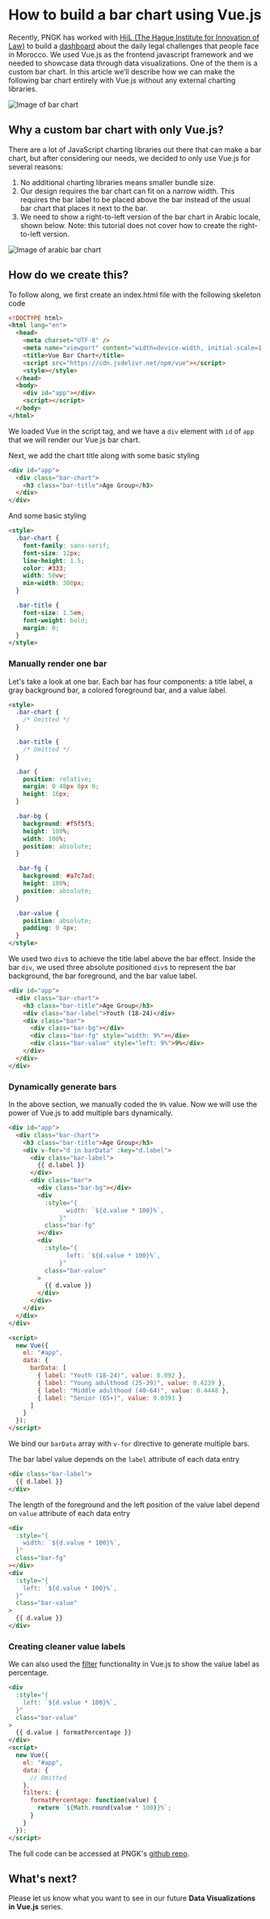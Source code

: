 # How to build a bar chart using Vue.js

Recently, PNGK has worked with [HiiL (The Hague Institute for Innovation of Law)](https://www.hiil.org/) to build a [dashboard](https://justicemoroccoprototype.hiil.org/) about the daily legal challenges that people face in Morocco. We used Vue.js as the frontend javascript framework and we needed to showcase data through data visualizations. One of the them is a custom bar chart. In this article we’ll describe how we can make the following bar chart entirely with Vue.js without any external charting libraries.

![Image of bar chart](bar-chart.png)

## Why a custom bar chart with only Vue.js?

There are a lot of JavaScript charting libraries out there that can make a bar chart, but after considering our needs, we decided to only use Vue.js for several reasons:

1. No additional charting libraries means smaller bundle size.
2. Our design requires the bar chart can fit on a narrow width. This requires the bar label to be placed above the bar instead of the usual bar chart that places it next to the bar.
3. We need to show a right-to-left version of the bar chart in Arabic locale, shown below. Note: this tutorial does not cover how to create the right-to-left version.

![Image of arabic bar chart](arabic-bar-chart.png)

## How do we create this?

To follow along, we first create an index.html file with the following skeleton code

```html
<!DOCTYPE html>
<html lang="en">
  <head>
    <meta charset="UTF-8" />
    <meta name="viewport" content="width=device-width, initial-scale=1.0" />
    <title>Vue Bar Chart</title>
    <script src="https://cdn.jsdelivr.net/npm/vue"></script>
    <style></style>
  </head>
  <body>
    <div id="app"></div>
    <script></script>
  </body>
</html>
```

We loaded Vue in the script tag, and we have a `div` element with `id` of `app` that we will render our Vue.js bar chart.

Next, we add the chart title along with some basic styling

```html
<div id="app">
  <div class="bar-chart">
    <h3 class="bar-title">Age Group</h3>
  </div>
</div>
```

And some basic styling

```html
<style>
  .bar-chart {
    font-family: sans-serif;
    font-size: 12px;
    line-height: 1.5;
    color: #333;
    width: 50vw;
    min-width: 300px;
  }

  .bar-title {
    font-size: 1.5em;
    font-weight: bold;
    margin: 0;
  }
</style>
```

### Manually render one bar

Let's take a look at one bar. Each bar has four components: a title label, a gray background bar, a colored foreground bar, and a value label.

```html
<style>
  .bar-chart {
    /* Omitted */
  }

  .bar-title {
    /* Omitted */
  }

  .bar {
    position: relative;
    margin: 0 48px 8px 0;
    height: 16px;
  }

  .bar-bg {
    background: #f5f5f5;
    height: 100%;
    width: 100%;
    position: absolute;
  }

  .bar-fg {
    background: #a7c7ad;
    height: 100%;
    position: absolute;
  }

  .bar-value {
    position: absolute;
    padding: 0 4px;
  }
</style>
```

We used two `div`s to achieve the title label above the bar effect. Inside the bar `div`, we used three absolute positioned `div`s to represent the bar background, the bar foreground, and the bar value label.

```html
<div id="app">
  <div class="bar-chart">
    <h3 class="bar-title">Age Group</h3>
    <div class="bar-label">Youth (18-24)</div>
    <div class="bar">
      <div class="bar-bg"></div>
      <div class="bar-fg" style="width: 9%"></div>
      <div class="bar-value" style="left: 9%">9%</div>
    </div>
  </div>
</div>
```

### Dynamically generate bars

In the above section, we manually coded the `9%` value. Now we will use the power of Vue.js to add multiple bars dynamically.

```html
<div id="app">
  <div class="bar-chart">
    <h3 class="bar-title">Age Group</h3>
    <div v-for="d in barData" :key="d.label">
      <div class="bar-label">
        {{ d.label }}
      </div>
      <div class="bar">
        <div class="bar-bg"></div>
        <div
          :style="{
                width: `${d.value * 100}%`,
              }"
          class="bar-fg"
        ></div>
        <div
          :style="{
                left: `${d.value * 100}%`,
              }"
          class="bar-value"
        >
          {{ d.value }}
        </div>
      </div>
    </div>
  </div>
</div>

<script>
  new Vue({
    el: "#app",
    data: {
      barData: [
        { label: "Youth (18-24)", value: 0.092 },
        { label: "Young adulthood (25-39)", value: 0.4239 },
        { label: "Middle adulthood (40-64)", value: 0.4448 },
        { label: "Senior (65+)", value: 0.0393 }
      ]
    }
  });
</script>
```

We bind our `barData` array with `v-for` directive to generate multiple bars.

The bar label value depends on the `label` attribute of each data entry

```html
<div class="bar-label">
  {{ d.label }}
</div>
```

The length of the foreground and the left position of the value label depend on `value` attribute of each data entry

```html
<div
  :style="{
    width: `${d.value * 100}%`,
  }"
  class="bar-fg"
></div>
<div
  :style="{
    left: `${d.value * 100}%`,
  }"
  class="bar-value"
>
  {{ d.value }}
</div>
```

### Creating cleaner value labels

We can also used the [filter](https://vuejs.org/v2/guide/filters.html) functionality in Vue.js to show the value label as percentage.

```html
<div
  :style="{
    left: `${d.value * 100}%`,
  }"
  class="bar-value"
>
  {{ d.value | formatPercentage }}
</div>
<script>
  new Vue({
    el: "#app",
    data: {
      // Omitted
    },
    filters: {
      formatPercentage: function(value) {
        return `${Math.round(value * 100)}%`;
      }
    }
  });
</script>
```

The full code can be accessed at PNGK's [github repo](https://github.com/PNGKtech/Vue-bar-chart).

## What's next?

Please let us know what you want to see in our future **Data Visualizations in Vue.js** series.
